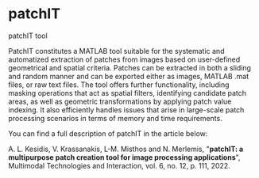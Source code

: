 # patchIT

patchIT tool

PatchIT constitutes a MATLAB tool suitable for the systematic and automatized extraction of patches from images based on user-defined geometrical and spatial criteria. Patches can be extracted in both a sliding and random manner and can be exported either as images, MATLAB .mat files, or raw text files. The tool offers further functionality, including masking operations that act as spatial filters, identifying candidate patch areas, as well as geometric transformations by applying patch value indexing. It also efficiently handles issues that arise in large-scale patch processing scenarios in terms of memory and time requirements.

You can find a full description of patchIT in the article below:

A. L. Kesidis, V. Krassanakis, L-M. Misthos and N. Merlemis, "**patchIT: a multipurpose patch creation tool for image processing applications**", Multimodal Technologies and Interaction, vol. 6, no. 12, p. 111, 2022.
